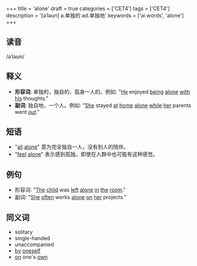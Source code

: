 +++
title = 'alone'
draft = true
categories = ['CET4']
tags = ['CET4']
description = '[əˈləun] a.单独的 ad.单独地'
keywords = ['ai words', 'alone']
+++

## 读音
/əˈləʊn/

## 释义
- **形容词**: 单独的，独自的，孤身一人的。例如: "[He](/zh/post/he/) enjoyed [being](/zh/post/being/) [alone](/zh/post/alone/) [with](/zh/post/with/) [his](/zh/post/his/) thoughts."
- **副词**: 独自地，一个人。例如: "[She](/zh/post/she/) stayed [at](/zh/post/at/) [home](/zh/post/home/) [alone](/zh/post/alone/) [while](/zh/post/while/) [her](/zh/post/her/) parents went [out](/zh/post/out/)."

## 短语
- "[all](/zh/post/all/) [alone](/zh/post/alone/)" 意为完全独自一人，没有别人的陪伴。
- "[feel](/zh/post/feel/) [alone](/zh/post/alone/)" 表示感到孤独，即使在人群中也可能有这种感觉。

## 例句
- 形容词: "[The](/zh/post/the/) [child](/zh/post/child/) was [left](/zh/post/left/) [alone](/zh/post/alone/) [in](/zh/post/in/) [the](/zh/post/the/) [room](/zh/post/room/)."
- 副词: "[She](/zh/post/she/) [often](/zh/post/often/) works [alone](/zh/post/alone/) [on](/zh/post/on/) [her](/zh/post/her/) projects."

## 同义词
- solitary
- single-handed
- unaccompanied
- [by](/zh/post/by/) [oneself](/zh/post/oneself/)
- [on](/zh/post/on/) one's [own](/zh/post/own/)
